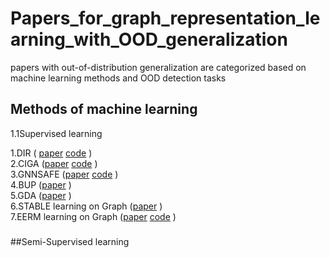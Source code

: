 # Papers_for_graph_representation_learning_with_OOD_generalization
papers with out-of-distribution generalization are categorized based on machine learning methods and OOD detection tasks

## Methods of machine learning
1.1Supervised learning

1.DIR ( [paper](https://arxiv.org/abs/2201.12872)  [code](https://github.com/Wuyxin/DIR-GNN) )      
2.CIGA ([paper](https://arxiv.org/abs/2202.05441)  [code](https://github.com/LFhase/CIGA) )      
3.GNNSAFE ([paper](https://arxiv.org/abs/2302.02914)  [code](https://github.com/qitianwu/GraphOOD-GNNSafe) )      
4.BUP ([paper](https://www.computer.org/csdl/proceedings-article/icdm/2022/509900b275/1KpCBAulk2Y)   )      
5.GDA ([paper](https://doi.org/10.48550/arXiv.2306.08076)  )      
6.STABLE learning on Graph ([paper](https://arxiv.org/abs/2110.03865)   )      
7.EERM  learning on Graph ([paper](https://arxiv.org/abs/2202.02466)  [code](https://github.com/qitianwu/GraphOOD-EERM) )
###

##Semi-Supervised learning
